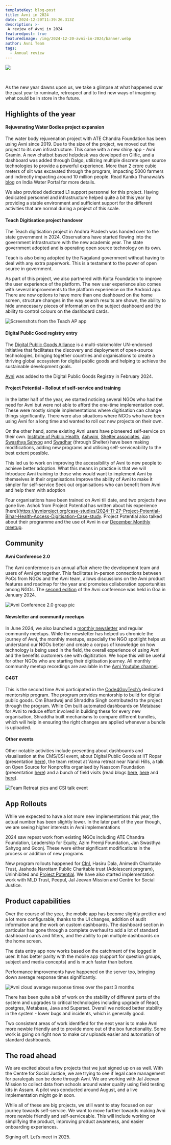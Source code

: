 ```yaml
---
templateKey: blog-post
title: Avni in 2024
date: 2024-12-20T11:39:26.313Z
description: >-
 A review of Avni in 2024
featuredpost: true
featuredimage: /img/2024-12-20-avni-in-2024/banner.webp 
author: Avni Team
tags:
  - Annual review
---
```

![](/img/2024-12-20-avni-in-2024/banner.webp)

<br>

As the new year dawns upon us, we take a glimpse at what happened over the past year to ruminate, retrospect and to find new ways of imagining what could be in store in the future.

## Highlights of the year

#### Rejuvenating Water Bodies project expansion
The water body rejuvenation project with ATE Chandra Foundation has been using Avni since 2019. Due to the size of the project, we moved out the project to its own infrastructure. This came with a new shiny app - Avni Gramin. A new chatbot based helpdesk was developed on Glific, and a dashboard was added through Dalgo, utilizing multiple discrete open source technologies to provide a powerful experience. More than 2 crore cubic meters of silt was excavated through the program, impacting 5000 farmers and indirectly impacting around 10 million people. Read Kanika Thanawala’s [blog](https://www.indiawaterportal.org/agriculture/water-resilience-for-all) on India Water Portal for more details.

We also provided dedicated L1 support personnel for this project. Having dedicated personnel and infrastructure helped quite a bit this year by providing a stable environment and sufficient support for the different activities that are normal during a project of this scale. 

#### Teach Digitisation project handover
The Teach digitisation project in Andhra Pradesh was handed over to the state government in 2024. Observations have started flowing into the government infrastructure with the new academic year. The state government adopted and is operating open source technology on its own.

Teach is also being adopted by the Nagaland government without having to deal with any extra paperwork. This is a testament to the power of open source in government.

As part of this project, we also partnered with Koita Foundation to improve the user experience of the platform. The new user experience also comes with several improvements to the platform experience on the Android app. There are now options to have more than one dashboard on the home screen, structure changes in the way search results are shown, the ability to hide unnecessary pieces of information on the subject dashboard and the ability to control colours on the dashboard cards. 

![Screenshots from the Teach AP app](/img/2024-12-20-avni-in-2024/teach-screens.webp)

#### Digital Public Good registry entry
The [Digital Public Goods Alliance](https://www.digitalpublicgoods.net/) is a multi-stakeholder UN-endorsed initiative that facilitates the discovery and deployment of open-source technologies, bringing together countries and organisations to create a thriving global ecosystem for digital public goods and helping to achieve the sustainable development goals. 

[Avni](https://www.digitalpublicgoods.net/r/avni) was added to the Digital Public Goods Registry in February 2024. 

#### Project Potential - Rollout of self-service and training
In the latter half of the year, we started noticing several NGOs who had the need for Avni but were not able to afford the one-time implementation cost. These were mostly simple implementations where digitisation can change things significantly. There were also situations where NGOs who have been using Avni for a long time and wanted to roll out new projects on their own.

On the other hand, some existing Avni users have pioneered self-service on their own. [Institute of Public Health](https://iphindia.org/), [Ashwini](https://ashwini.org/), [Shelter associates](https://shelter-associates.org/), [Jan Swasthya Sahyog](https://www.jssbilaspur.org/) and [Swadhar](https://swadharpune.org/) (through Shelter) have been making modifications, adding new programs and utilising self-serviceability to the best extent possible.

This led us to work on improving the accessibility of Avni to new people to achieve better adoption. What this means in practice is that we will
Introduce Avni training to those who would want to implement Avni by themselves in their organisations
Improve the ability of Avni to make it simpler for self-service
Seek out organisations who can benefit from Avni and help them with adoption

Four organisations have been trained on Avni till date, and two projects have gone live. Ashok from Project Potential has written about his experience [here](https://avniproject.org/case-studies/2024-11-27-Project-Potential-Bihar-Health-Access-Digitisation-Case-study. Project Potential also talked about their programme and the use of Avni in our [December Monthly meetup](https://youtu.be/gQKhibU4wuQ?si=hL0ceQBZ33RppRho&t=983).

## Community

#### Avni Conference 2.0
The Avni conference is an annual affair where the development team and users of Avni get together. This facilitates in-person connections between PoCs from NGOs and the Avni team, allows discussions on the Avni product features and roadmap for the year and promotes collaboration opportunities among NGOs. The [second edition](https://avniproject.org/blog/2024-01-22-avni-conference-goa/) of the Avni conference was held in Goa in January 2024.

![Avni Conference 2.0 group pic](/img/2024-12-20-avni-in-2024/conf-group-photo.webp)

#### Newsletter and community meetups
In June 2024, we also launched a [monthly newsletter](http://eepurl.com/hm3G6T) and regular community meetups. While the newsletter has helped us chronicle the journey of Avni, the monthly meetups, especially the NGO spotlight helps us understand our NGOs better and create a corpus of knowledge on how technology is being used in the field, the overall experience of using Avni and the benefits customers see with digitization. We hope this will be useful for other NGOs who are starting their digitisation journey. All monthly community meetup recordings are available in the [Avni Youtube channel](https://www.youtube.com/playlist?list=PLEy8ff0CKDBl1qKXjYPFXH63MHnvogxyi).

#### C4GT
This is the second time Avni participated in the [Code4GovTech’s](https://codeforgovtech.in/) dedicated mentorship program. The program provides mentorship to build for digital public goods. Om Bhardwaj and Shraddha Singh contributed to the project through the program. While Om built automated dashboards on Metabase for Avni to reduce effort involved in building these for every new organisation, Shraddha built mechanisms to compare different bundles, which will help in ensuring the right changes are applied whenever a bundle is uploaded. 

#### Other events
Other notable activities include presenting about dashboards and visualisation at the CMS/CSI event, about Digital Public Goods at IIT Ropar (presentation [here](https://docs.google.com/presentation/d/1KmegIIKYklCU7t6WJWeyDJ00eevhd7PTXgOcB8cGDOs/edit?usp=sharing)), the team retreat at Vama retreat near Nandi Hills, a talk on Open Source for Nonprofits organised by Nasscom Foundation (presentation [here](https://docs.google.com/presentation/d/1zMaOnfGQj-z-lL3-0shmx5p98G7eG0P1ouQ7tiID-DE/edit?usp=sharing)) and a bunch of field visits (read blogs [here](https://avniproject.org/blog/2024-11-08-from-privilege-to-purpose/), [here](https://avniproject.org/blog/2024-09-17-My-First-Field-Visit-to-Harsha-Trust-Seeing-Avni%E2%80%99s-Impact-in-Action/) and [here](https://avniproject.org/blog/2024-06-20-yenepoya-visit/)). 

![Team Retreat pics and CSI talk event](/img/2024-12-20-avni-in-2024/activities.png)

## App Rollouts
While we expected to have a lot more new implementations this year, the actual number has been slightly lower. In the later part of the year though, we are seeing higher interests in Avni implementations

2024 saw repeat work from existing NGOs including ATE Chandra Foundation, Leadership for Equity, Azim Premji Foundation, Jan Swasthya Sahyog and Goonj. These were either significant modifications in the process or addition of new programs.

New program rollouts happened for [CInI](https://avniproject.org/case-studies/2024-09-19-Scaling-Rural-Education), Hasiru Dala, Animedh Charitable Trust, Jashoda Narottam Public Charitable trust (Adolescent program), Uninhibited and [Project Potential](https://avniproject.org/case-studies/2024-11-27-Project-Potential-Bihar-Health-Access-Digitisation-Case-study). We have also started implementation work with MLD Trust, Peepul, Jal Jeevan Mission and Centre for Social Justice. 

## Product capabilities
Over the course of the year, the mobile app has become slightly prettier and a lot more configurable, thanks to the UI changes, addition of audit information and the work on custom dashboards. The dashboard section in particular has gone through a complete overhaul to add a lot of standard dashboard cards and filters, and the ability to pin multiple dashboards on the home screen. 

The data entry app now works based on the catchment of the logged in user. It has better parity with the mobile app (support for question groups, subject and media concepts) and is much faster than before.

Performance improvements have happened on the server too, bringing down average response times significantly. 

![Avni cloud average response times over the past 3 months](/img/2024-12-20-avni-in-2024/performance-graph.webp)

There has been quite a bit of work on the stability of different parts of the system and upgrades to critical technologies including upgrade of React, postgres, Metabase, Java and Superset. Overall we noticed better stability in the system - lower bugs and incidents, which is generally good.

Two consistent areas of work identified for the next year is to make Avni more newbie friendly and to provide more out of the box functionality. Some work is going on right now to make csv uploads easier and automation of standard dashboards. 

## The road ahead
We are excited about a few projects that we just signed up on as well. With the Centre for Social Justice, we are trying to see if legal case management for paralegals can be done through Avni. We are working with Jal Jeevan Mission to collect data from schools around water quality using field testing kits in Assam. A pilot was conducted around August, and a live implementation might go in soon.

While all of these are big projects, we still want to stay focused on our journey towards self-service. We want to move further towards making Avni more newbie friendly and self-serviceable. This will include working on simplifying the product, improving product awareness, and easier onboarding experiences.


Signing off. Let’s meet in 2025. 








